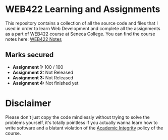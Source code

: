 # WEB422 Learning and Assignments
This repository contains a collection of all the source code and files that I used in order to learn Web Development and complete all the assignments as a part of WEB422 course at Seneca College. 
You can find the course notes here: [WEB422 Notes](https://webprogrammingforappsandservices.sdds.ca)

## Marks secured
- **Assignment 1:** 100 / 100
- **Assignment 2:** Not Released
- **Assignment 3:** Not Released
- **Assignment 4:** Not finished yet

# Disclaimer
Please don't just copy the code mindlessly without trying to solve the problems yourself, it's totally pointless if you actually wanna learn how to write software and a blatant violation of the [Academic Integrity](https://www.senecacollege.ca/about/policies/academic-integrity-policy.html) policy of the course.
